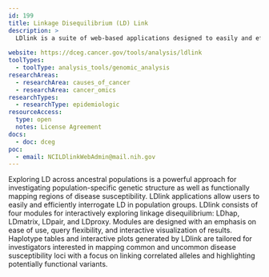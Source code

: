 ```yaml
---
id: 199
title: Linkage Disequilibrium (LD) Link
description: >
  LDlink is a suite of web-based applications designed to easily and efficiently interrogate linkage disequilibrium (LD) in population groups. 
  
website: https://dceg.cancer.gov/tools/analysis/ldlink
toolTypes:
  - toolType: analysis_tools/genomic_analysis
researchAreas:
  - researchArea: causes_of_cancer
  - researchArea: cancer_omics
researchTypes:
  - researchType: epidemiologic
resourceAccess:
  type: open
  notes: License Agreement
docs:
  - doc: dceg
poc:
  - email: NCILDlinkWebAdmin@mail.nih.gov
---
```

Exploring LD across ancestral populations is a powerful approach for investigating population-specific genetic structure as well as functionally mapping regions of disease susceptibility. LDlink applications allow users to easily and efficiently interrogate LD in population groups. LDlink consists of four modules for interactively exploring linkage disequilibrium: LDhap, LDmatrix, LDpair, and LDproxy. Modules are designed with an emphasis on ease of use, query flexibility, and interactive visualization of results. Haplotype tables and interactive plots generated by LDlink are tailored for investigators interested in mapping common and uncommon disease susceptibility loci with a focus on linking correlated alleles and highlighting potentially functional variants.